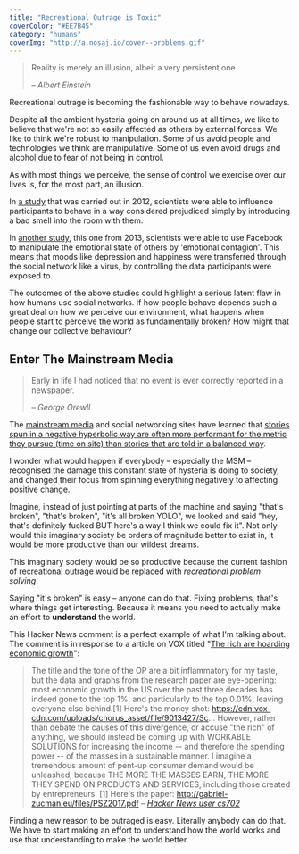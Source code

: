 ```yaml
---
title: "Recreational Outrage is Toxic"
coverColor: "#EE7B45"
category: "humans"
coverImg: "http://a.nosaj.io/cover--problems.gif"
---
```


<div class="quotes-opener">
	<blockquote>
		<p>Reality is merely an illusion, albeit a very persistent one</p>
		<cite>– Albert Einstein</cite>
	</blockquote>
</div>

Recreational outrage is becoming the fashionable way to behave nowadays.

Despite all the ambient hysteria going on around us at all times, we like to believe that we're not so easily affected as others by external forces. We like to think we're robust to manipulation. Some of us avoid people and technologies we think are manipulative. Some of us even avoid drugs and alcohol due to fear of not being in control.

As with most things we perceive, the sense of control we exercise over our lives is, for the most part, an illusion.

In [a study](https://www.newscientist.com/article/mg21528731-800-the-yuck-factor-the-surprising-power-of-disgust/) that was carried out in 2012, scientists were able to influence participants to behave in a way considered prejudiced simply by introducing a bad smell into the room with them.

In [another study](http://www.pnas.org/content/111/24/8788.full), this one from 2013, scientists were able to use Facebook to manipulate the emotional state of others by 'emotional contagion'. This means that moods like depression and happiness were transferred through the social network like a virus, by controlling the data participants were exposed to.

The outcomes of the above studies could highlight a serious latent flaw in how humans use social networks. If how people behave depends such a great deal on how we perceive our environment, what happens when people start to perceive the world as fundamentally broken? How might that change our collective behaviour?

## Enter The Mainstream Media
<div class="quotes-opener">
	<blockquote>
		<p>Early in life I had noticed that no event is ever correctly reported in a newspaper.</p>
		<cite>– George Orewll</cite>
	</blockquote>
</div>

The [mainstream media](https://en.wikipedia.org/wiki/Mainstream_media) and social networking sites have learned that [stories spun in a negative hyperbolic way are often more performant for the metric they pursue (time on site) than stories that are told in a balanced way](https://www.theatlantic.com/technology/archive/2014/06/everything-we-know-about-facebooks-secret-mood-manipulation-experiment/373648/).

I wonder what would happen if everybody – especially the MSM – recognised the damage this constant state of hysteria is doing to society, and changed their focus from spinning everything negatively to affecting positive change.

Imagine, instead of just pointing at parts of the machine and saying "that's broken", "that's broken", "it's all broken YOLO", we looked and said "hey, that's definitely fucked BUT here's a way I think we could fix it". Not only would this imaginary society be orders of magnitude better to exist in, it would be more productive than our wildest dreams. 

This imaginary society would be so productive because the current fashion of recreational outrage would be replaced with *recreational problem solving*.

Saying "it's broken" is easy – anyone can do that. Fixing problems, that's where things get interesting. Because it means you need to actually make an effort to **understand** the world.

This Hacker News comment is a perfect example of what I'm talking about. The comment is in response to a article on VOX titled "[The rich are hoarding economic growth](https://www.vox.com/policy-and-politics/2017/8/8/16112368/piketty-saez-zucman-income-growth-inequality-stagnation-chart)":

> The title and the tone of the OP are a bit inflammatory for my taste, but the data and graphs from the research paper are eye-opening: most economic growth in the US over the past three decades has indeed gone to the top 1%, and particularly to the top 0.01%, leaving everyone else behind.[1]
> Here's the money shot: https://cdn.vox-cdn.com/uploads/chorus_asset/file/9013427/Sc...
> However, rather than debate the causes of this divergence, or accuse "the rich" of anything, we should instead be coming up with WORKABLE SOLUTIONS for increasing the income -- and therefore the spending power -- of the masses in a sustainable manner.
> I imagine a tremendous amount of pent-up consumer demand would be unleashed, because THE MORE THE MASSES EARN, THE MORE THEY SPEND ON PRODUCTS AND SERVICES, including those created by entrepreneurs.
> [1] Here's the paper: http://gabriel-zucman.eu/files/PSZ2017.pdf
> <cite>– [Hacker News user cs702](https://news.ycombinator.com/item?id=15060604)</cite>

Finding a new reason to be outraged is easy. Literally anybody can do that. We have to start making an effort to understand how the world works and use that understanding to make the world better.
